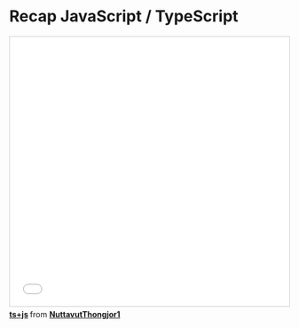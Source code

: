 # Recap JavaScript / TypeScript

<iframe src="//www.slideshare.net/slideshow/embed_code/key/9v4ufkqgzEspc4" width="595" height="485" frameborder="0" marginwidth="0" marginheight="0" scrolling="no" style="border:1px solid #CCC; border-width:1px; margin-bottom:5px; max-width: 100%;" allowfullscreen> </iframe> <div style="margin-bottom:5px"> <strong> <a href="//www.slideshare.net/NuttavutThongjor1/tsjs" title="ts+js" target="_blank">ts+js</a> </strong> from <strong><a href="//www.slideshare.net/NuttavutThongjor1" target="_blank">NuttavutThongjor1</a></strong> </div>
